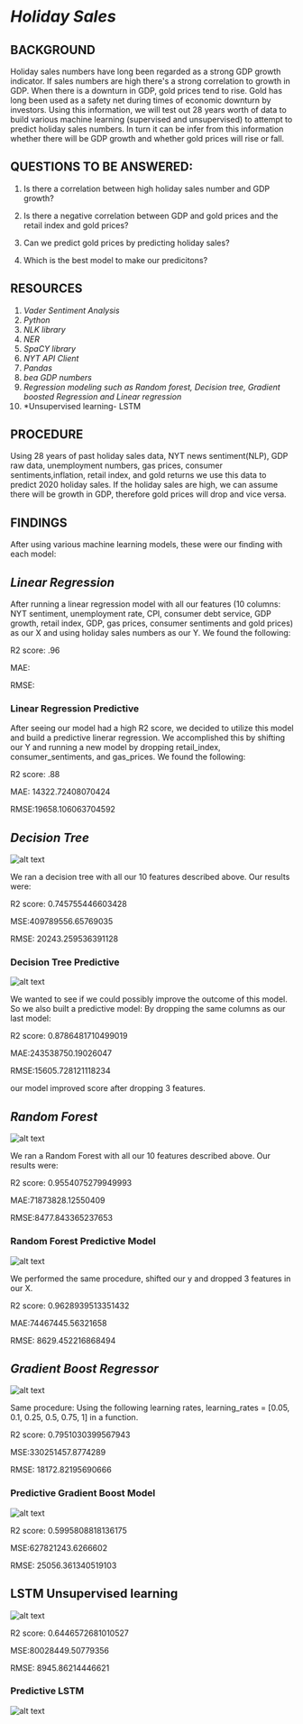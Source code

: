 # *Holiday Sales*



## BACKGROUND

Holiday sales numbers have long been regarded as a strong GDP growth indicator. If sales numbers are high there's a strong correlation to growth in GDP. When there is a downturn in GDP, gold prices tend to rise. Gold has long been used as a safety net during times of economic downturn by investors.
Using this information, we will test out 28 years worth of data to build various machine learning (supervised and unsupervised) to attempt to predict holiday sales numbers. In turn it can be infer from this information whether there will be GDP growth and whether gold prices will rise or fall.

## QUESTIONS TO BE ANSWERED:

1. Is there a correlation between high holiday sales number and GDP growth?

2. Is there a negative correlation between GDP and gold prices and the retail index and gold prices?

3. Can we predict gold prices by predicting holiday sales?

4. Which is the best model to make our predicitons?

## RESOURCES

1. *Vader Sentiment Analysis*
2. *Python*
3. *NLK library*
4. *NER*
5. *SpaCY library*
6. *NYT API Client*
7. *Pandas*
8. *bea GDP numbers*
9. *Regression modeling such as Random forest, Decision tree, Gradient boosted Regression and Linear regression*
10. *Unsupervised learning- LSTM


## PROCEDURE

Using 28 years of past holiday sales data, NYT news sentiment(NLP), GDP raw data, unemployment numbers, gas prices, consumer sentiments,inflation, retail index, and gold returns we use this data to predict 2020 holiday sales. If the holiday sales are high, we can assume there will be growth in GDP, therefore gold prices will drop and vice versa.


## FINDINGS

After using various machine learning models, these were our finding with each model:

## *Linear Regression*

After running a linear regression model with all our features (10 columns: NYT sentiment, unemployment rate, CPI, consumer debt service, GDP growth, retail index, GDP, gas prices, consumer sentiments and gold prices) as our X and using holiday sales numbers as our Y. We found the following:

R2 score: .96

MAE:

RMSE:

### Linear Regression Predictive

After seeing our model had a high R2 score, we decided to utilize this model and build a predictive linerar regression. We accomplished this by shifting our Y and running a new model by dropping retail_index, consumer_sentiments, and gas_prices. We found the following:

R2 score: .88

MAE: 14322.72408070424

RMSE:19658.106063704592

## *Decision Tree*

![alt text](https://github.com/junaidqamer/HolidaySales/blob/main/Graphs/DECISION%20TREE%20MODEL.png)


We ran a decision tree with all our 10 features described above. Our results were:

R2 score: 0.745755446603428

MSE:409789556.65769035

RMSE: 20243.259536391128

### Decision Tree Predictive

![alt text](https://github.com/junaidqamer/HolidaySales/blob/main/Graphs/PREDIC%20DECISION%20TREE.png)

We wanted to see if we could possibly improve the outcome of this model. So we also built a predictive model: By dropping the same columns as our last model:

R2 score: 0.8786481710499019

MAE:243538750.19026047

RMSE:15605.728121118234

our model improved score after dropping 3 features.

## *Random Forest*

![alt text](https://github.com/junaidqamer/HolidaySales/blob/main/Graphs/RANDOM%20FOREST.png)


We ran a Random Forest with all our 10 features described above. Our results were:

R2 score: 0.9554075279949993

MAE:71873828.12550409

RMSE:8477.843365237653

### Random Forest Predictive Model

![alt text](http://url/to/img.png)

We performed the same procedure, shifted our y and dropped 3 features in our X.
 
R2 score: 0.9628939513351432

MAE:74467445.56321658

RMSE: 8629.452216868494
 
## *Gradient Boost Regressor*

![alt text](http://url/to/img.png)

Same procedure: Using the following learning rates, learning_rates = [0.05, 0.1, 0.25, 0.5, 0.75, 1] in a function.

R2 score: 0.7951030399567943

MSE:330251457.8774289

RMSE: 18172.82195690666

### Predictive Gradient Boost Model

![alt text](http://url/to/img.png)

R2 score: 0.5995808818136175

MSE:627821243.6266602

RMSE: 25056.361340519103

## LSTM Unsupervised learning

![alt text](http://url/to/img.png)

R2 score: 0.6446572681010527

MSE:80028449.50779356

RMSE: 8945.86214446621

### Predictive LSTM

![alt text](http://url/to/img.png)



